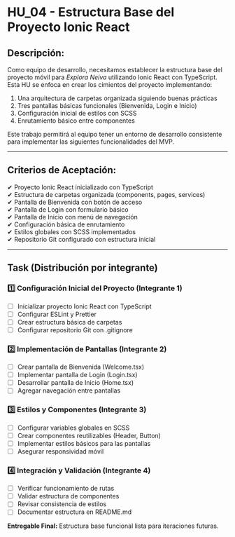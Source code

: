 # **HU_04 - Estructura Base del Proyecto Ionic React**

## **Descripción:**

Como equipo de desarrollo, necesitamos establecer la estructura base del proyecto móvil para _Explora Neiva_ utilizando Ionic React con TypeScript. Esta HU se enfoca en crear los cimientos del proyecto implementando:

1. Una arquitectura de carpetas organizada siguiendo buenas prácticas
2. Tres pantallas básicas funcionales (Bienvenida, Login e Inicio)
3. Configuración inicial de estilos con SCSS
4. Enrutamiento básico entre componentes

Este trabajo permitirá al equipo tener un entorno de desarrollo consistente para implementar las siguientes funcionalidades del MVP.

---

## **Criterios de Aceptación:**

✔ Proyecto Ionic React inicializado con TypeScript  
✔ Estructura de carpetas organizada (components, pages, services)  
✔ Pantalla de Bienvenida con botón de acceso  
✔ Pantalla de Login con formulario básico  
✔ Pantalla de Inicio con menú de navegación  
✔ Configuración básica de enrutamiento  
✔ Estilos globales con SCSS implementados  
✔ Repositorio Git configurado con estructura inicial

---

## **Task (Distribución por integrante)**

### **1️⃣ Configuración Inicial del Proyecto (Integrante 1)**

- [ ] Inicializar proyecto Ionic React con TypeScript
- [ ] Configurar ESLint y Prettier
- [ ] Crear estructura básica de carpetas
- [ ] Configurar repositorio Git con .gitignore

### **2️⃣ Implementación de Pantallas (Integrante 2)**

- [ ] Crear pantalla de Bienvenida (Welcome.tsx)
- [ ] Implementar pantalla de Login (Login.tsx)
- [ ] Desarrollar pantalla de Inicio (Home.tsx)
- [ ] Agregar navegación entre pantallas

### **3️⃣ Estilos y Componentes (Integrante 3)**

- [ ] Configurar variables globales en SCSS
- [ ] Crear componentes reutilizables (Header, Button)
- [ ] Implementar estilos básicos para las pantallas
- [ ] Asegurar responsividad móvil

### **4️⃣ Integración y Validación (Integrante 4)**

- [ ] Verificar funcionamiento de rutas
- [ ] Validar estructura de componentes
- [ ] Revisar consistencia de estilos
- [ ] Documentar estructura en README.md

**Entregable Final:** Estructura base funcional lista para iteraciones futuras.
